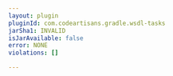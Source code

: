 ```yaml
---
layout: plugin
pluginId: com.codeartisans.gradle.wsdl-tasks
jarSha1: INVALID
isJarAvailable: false
error: NONE
violations: []

---
```

